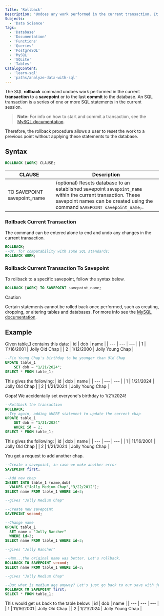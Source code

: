 ```yaml
---
Title: 'Rollback'
Description: 'Undoes any work performed in the current transaction. It can also be used to undo work performed by in-doubt transactions.'
Subjects:
  - 'Data Science'
Tags:
  - 'Database'
  - 'Documentation'
  - 'Functions'
  - 'Queries'
  - 'PostgreSQL'
  - 'MySQL'
  - 'SQLite'
  - 'Tables'
CatalogContent:
  - 'learn-sql'
  - 'paths/analyze-data-with-sql'
---
```


The SQL **rollback** command undoes work performed in the current **transaction** to a **savepoint** or to the last **commit** to the database. An SQL transaction is a series of one or more SQL statements in the current session. 
> **Note:** For info on how to start and commit a transaction, see the [MySQL documentation](https://dev.mysql.com/doc/refman/8.4/en/commit.html). 

Therefore, the rollback procedure allows a user to reset the work to a previous point without applying these statements to the database.

## Syntax
```sql
ROLLBACK [WORK] CLAUSE;
```

| CLAUSE | Description
| --- | --- |
| TO SAVEPOINT savepoint_name | (optional) Resets database to an established savepoint `savepoint_name` within the current transaction. These savepoint names can be created using the command `SAVEPOINT savepoint_name;`. |

### Rollback Current Transaction
The command can be entered alone to end and undo any changes in the current transaction.
```sql
ROLLBACK;
--Or, for compatability with some SQL standards:
ROLLBACK WORK;
```

### Rollback Current Transaction To Savepoint
To rollback to a specific savepoint, follow the syntax below.

```sql
ROLLBACK [WORK] TO SAVEPOINT savepoint_name;
```

> [!CAUTION]  
> Certain statements cannot be rolled back once performed, such as creating, dropping, or altering tables and databases. For more info see the [MySQL documentation](https://dev.mysql.com/doc/refman/8.4/en/cannot-roll-back.html).

## Example
Given table_1 contains this data:
| id | dob | name |
| --- | --- | --- |
| 1 | 11/16/2001 | Jolly Old Chap |
| 2 | 1/12/2000 | Jolly Young Chap |
```sql
--Fix Young Chap's birthday to be younger than Old Chap
UPDATE table_1
    SET dob = "1/21/2024";
SELECT * FROM table_1;
```
This gives the following:
| id | dob | name |
| --- | --- | --- |
| 1 | 1/21/2024 | Jolly Old Chap |
| 2 | 1/21/2024 | Jolly Young Chap |

Oops! We accidentally set everyone's birthday to 1/21/2024!
```sql
--Rollback the transaction
ROLLBACK;
--Try again, adding WHERE statement to update the correct chap
UPDATE table_1
    SET dob = "1/21/2024"
    WHERE id = 2;
SELECT * FROM table_1;
```

This gives the following:
| id | dob | name |
| --- | --- | --- |
| 1 | 11/16/2001 | Jolly Old Chap |
| 2 | 1/21/2024 | Jolly Young Chap |

You get a request to add another chap.
```sql
--Create a savepoint, in case we make another error
SAVEPOINT first;

--Add new chap
INSERT INTO table_1 (name,dob)
  VALUES ("Jolly Medium Chap","3/22/2012");
SELECT name FROM table_1 WHERE id=3;

--gives "Jolly Medium Chap"

--Create new savepoint
SAVEPOINT second;

--Change name
UPDATE table_1
  SET name = "Jolly Rancher"
  WHERE id=3;
SELECT name FROM table_1 WHERE id=3;

--gives "Jolly Rancher"

--Hmm...the original name was better. Let's rollback.
ROLLBACK TO SAVEPOINT second;
SELECT name FROM table_1 WHERE id=3;

--gives "Jolly Medium Chap"

--But what is medium age anyway? Let's just go back to our save with just two chaps.
ROLLBACK TO SAVEPOINT first;
SELECT * FROM table_1;

```
This would get us back to the table below:
| id | dob | name |
| --- | --- | --- |
| 1 | 11/16/2001 | Jolly Old Chap |
| 2 | 1/21/2024 | Jolly Young Chap |